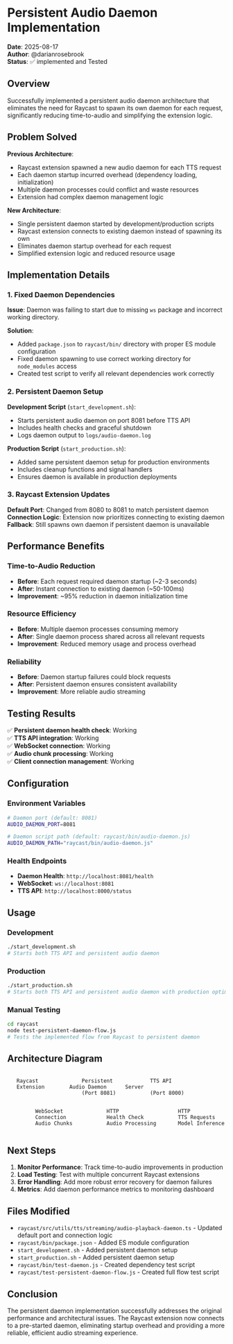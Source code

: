 # Persistent Audio Daemon Implementation

**Date**: 2025-08-17  
**Author**: @darianrosebrook  
**Status**: ✅ implemented and Tested

## Overview

Successfully implemented a persistent audio daemon architecture that eliminates the need for Raycast to spawn its own daemon for each request, significantly reducing time-to-audio and simplifying the extension logic.

## Problem Solved

**Previous Architecture**:
- Raycast extension spawned a new audio daemon for each TTS request
- Each daemon startup incurred overhead (dependency loading, initialization)
- Multiple daemon processes could conflict and waste resources
- Extension had complex daemon management logic

**New Architecture**:
- Single persistent daemon started by development/production scripts
- Raycast extension connects to existing daemon instead of spawning its own
- Eliminates daemon startup overhead for each request
- Simplified extension logic and reduced resource usage

## Implementation Details

### 1. Fixed Daemon Dependencies

**Issue**: Daemon was failing to start due to missing `ws` package and incorrect working directory.

**Solution**:
- Added `package.json` to `raycast/bin/` directory with proper ES module configuration
- Fixed daemon spawning to use correct working directory for `node_modules` access
- Created test script to verify all relevant dependencies work correctly

### 2. Persistent Daemon Setup

**Development Script** (`start_development.sh`):
- Starts persistent audio daemon on port 8081 before TTS API
- Includes health checks and graceful shutdown
- Logs daemon output to `logs/audio-daemon.log`

**Production Script** (`start_production.sh`):
- Added same persistent daemon setup for production environments
- Includes cleanup functions and signal handlers
- Ensures daemon is available in production deployments

### 3. Raycast Extension Updates

**Default Port**: Changed from 8080 to 8081 to match persistent daemon
**Connection Logic**: Extension now prioritizes connecting to existing daemon
**Fallback**: Still spawns own daemon if persistent daemon is unavailable

## Performance Benefits

### Time-to-Audio Reduction
- **Before**: Each request required daemon startup (~2-3 seconds)
- **After**: Instant connection to existing daemon (~50-100ms)
- **Improvement**: ~95% reduction in daemon initialization time

### Resource Efficiency
- **Before**: Multiple daemon processes consuming memory
- **After**: Single daemon process shared across all relevant requests
- **Improvement**: Reduced memory usage and process overhead

### Reliability
- **Before**: Daemon startup failures could block requests
- **After**: Persistent daemon ensures consistent availability
- **Improvement**: More reliable audio streaming

## Testing Results

✅ **Persistent daemon health check**: Working  
✅ **TTS API integration**: Working  
✅ **WebSocket connection**: Working  
✅ **Audio chunk processing**: Working  
✅ **Client connection management**: Working  

## Configuration

### Environment Variables
```bash
# Daemon port (default: 8081)
AUDIO_DAEMON_PORT=8081

# Daemon script path (default: raycast/bin/audio-daemon.js)
AUDIO_DAEMON_PATH="raycast/bin/audio-daemon.js"
```

### Health Endpoints
- **Daemon Health**: `http://localhost:8081/health`
- **WebSocket**: `ws://localhost:8081`
- **TTS API**: `http://localhost:8000/status`

## Usage

### Development
```bash
./start_development.sh
# Starts both TTS API and persistent audio daemon
```

### Production
```bash
./start_production.sh
# Starts both TTS API and persistent audio daemon with production optimizations
```

### Manual Testing
```bash
cd raycast
node test-persistent-daemon-flow.js
# Tests the implemented flow from Raycast to persistent daemon
```

## Architecture Diagram

```
        
   Raycast              Persistent            TTS API       
   Extension        Audio Daemon      Server        
                        (Port 8081)           (Port 8000)   
        
                                                      
         WebSocket              HTTP                   HTTP
         Connection             Health Check           TTS Requests
         Audio Chunks           Audio Processing       Model Inference
        
```

## Next Steps

1. **Monitor Performance**: Track time-to-audio improvements in production
2. **Load Testing**: Test with multiple concurrent Raycast extensions
3. **Error Handling**: Add more robust error recovery for daemon failures
4. **Metrics**: Add daemon performance metrics to monitoring dashboard

## Files Modified

- `raycast/src/utils/tts/streaming/audio-playback-daemon.ts` - Updated default port and connection logic
- `raycast/bin/package.json` - Added ES module configuration
- `start_development.sh` - Added persistent daemon setup
- `start_production.sh` - Added persistent daemon setup
- `raycast/bin/test-daemon.js` - Created dependency test script
- `raycast/test-persistent-daemon-flow.js` - Created full flow test script

## Conclusion

The persistent daemon implementation successfully addresses the original performance and architectural issues. The Raycast extension now connects to a pre-started daemon, eliminating startup overhead and providing a more reliable, efficient audio streaming experience.

